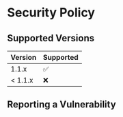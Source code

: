 # Security Policy

## Supported Versions

| Version | Supported          |
| ------- | ------------------ 
| 1.1.x   | :white_check_mark: |
| < 1.1.x  | :x:                |

## Reporting a Vulnerability
